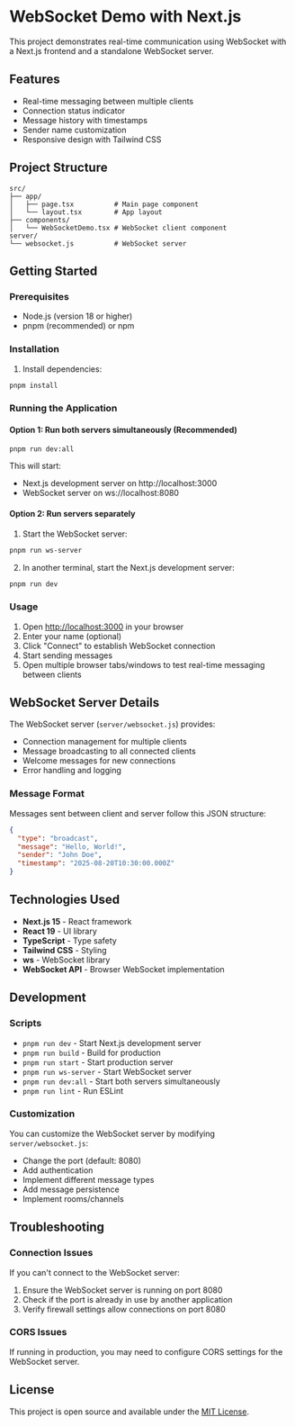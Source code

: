 # WebSocket Demo with Next.js

This project demonstrates real-time communication using WebSocket with a Next.js frontend and a standalone WebSocket server.

## Features

- Real-time messaging between multiple clients
- Connection status indicator
- Message history with timestamps
- Sender name customization
- Responsive design with Tailwind CSS

## Project Structure

```
src/
├── app/
│   ├── page.tsx          # Main page component
│   └── layout.tsx        # App layout
├── components/
│   └── WebSocketDemo.tsx # WebSocket client component
server/
└── websocket.js          # WebSocket server
```

## Getting Started

### Prerequisites

- Node.js (version 18 or higher)
- pnpm (recommended) or npm

### Installation

1. Install dependencies:
```bash
pnpm install
```

### Running the Application

#### Option 1: Run both servers simultaneously (Recommended)
```bash
pnpm run dev:all
```

This will start:
- Next.js development server on http://localhost:3000
- WebSocket server on ws://localhost:8080

#### Option 2: Run servers separately

1. Start the WebSocket server:
```bash
pnpm run ws-server
```

2. In another terminal, start the Next.js development server:
```bash
pnpm run dev
```

### Usage

1. Open [http://localhost:3000](http://localhost:3000) in your browser
2. Enter your name (optional)
3. Click "Connect" to establish WebSocket connection
4. Start sending messages
5. Open multiple browser tabs/windows to test real-time messaging between clients

## WebSocket Server Details

The WebSocket server (`server/websocket.js`) provides:

- Connection management for multiple clients
- Message broadcasting to all connected clients
- Welcome messages for new connections
- Error handling and logging

### Message Format

Messages sent between client and server follow this JSON structure:

```json
{
  "type": "broadcast",
  "message": "Hello, World!",
  "sender": "John Doe",
  "timestamp": "2025-08-20T10:30:00.000Z"
}
```

## Technologies Used

- **Next.js 15** - React framework
- **React 19** - UI library
- **TypeScript** - Type safety
- **Tailwind CSS** - Styling
- **ws** - WebSocket library
- **WebSocket API** - Browser WebSocket implementation

## Development

### Scripts

- `pnpm run dev` - Start Next.js development server
- `pnpm run build` - Build for production
- `pnpm run start` - Start production server
- `pnpm run ws-server` - Start WebSocket server
- `pnpm run dev:all` - Start both servers simultaneously
- `pnpm run lint` - Run ESLint

### Customization

You can customize the WebSocket server by modifying `server/websocket.js`:

- Change the port (default: 8080)
- Add authentication
- Implement different message types
- Add message persistence
- Implement rooms/channels

## Troubleshooting

### Connection Issues

If you can't connect to the WebSocket server:

1. Ensure the WebSocket server is running on port 8080
2. Check if the port is already in use by another application
3. Verify firewall settings allow connections on port 8080

### CORS Issues

If running in production, you may need to configure CORS settings for the WebSocket server.

## License

This project is open source and available under the [MIT License](LICENSE).
